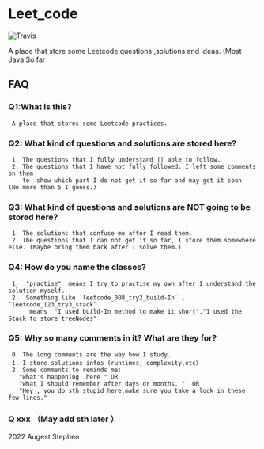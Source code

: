 # Leet_code
![Travis](https://img.shields.io/badge/language-Java-green.svg)

A place that store some Leetcode questions ,solutions and ideas. (Most Java So far


## FAQ

### Q1:What is this?
     A place that stores some Leetcode practices.

### Q2: What kind of questions and solutions are stored here?
     1. The questions that I fully understand || able to follow.
     2. The questions that I have not fully followed. I left some comments on them 
        to  show which part I do not get it so far and may get it soon  (No more than 5 I guess.)
     
### Q3: What kind of questions and solutions are NOT going to be stored here?
     1. The solutions that confuse me after I read them.
     2. The questions that I can not get it so far, I store them somewhere else. (Maybe bring them back after I solve them.)
     
### Q4: How do you name the classes?
     1.  "practise"  means I try to practise my own after I understand the solution myself.
     2.  Something like `leetcode_008_try2_build-In` ,  `leetcode_123_try3_stack`  
          means  "I used build-In method to make it short","I used the Stack to store treeNodes"
     
### Q5: Why so many comments in it? What are they for?
     0. The long comments are the way how I study.
     1. I store solutions infos (runtimes, complexity,etc）
     2. Some comments to reminds me:
       "what's happening  here " OR 
       "what I should remember after days or months. "  OR 
       "Hey , you do sth stupid here,make sure you take a look in these few lines."
       
### Q xxx    （May add sth later ）

2022 Augest
Stephen

